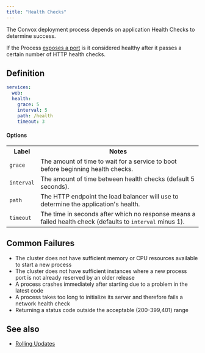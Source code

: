 ```yaml
---
title: "Health Checks"
---
```


The Convox deployment process depends on application Health Checks to determine success.

If the Process [exposes a port](/application/ports) is it considered healthy after it passes a certain number of HTTP health checks.

## Definition

```yaml
services:
  web:
  health:
    grace: 5
    interval: 5
    path: /health
    timeout: 3
```

#### Options

<table>
  <tr>
    <th>Label</th>
    <th>Notes</th>
  </tr>
  <tr>
    <td><code>grace</code></td>
    <td>The amount of time to wait for a service to boot before beginning health checks.</td>
  </tr>
  <tr>
    <td><code>interval</code></td>
    <td>The amount of time between health checks (default 5 seconds).</td>
  </tr>
  <tr>
    <td><code>path</code></td>
    <td>The HTTP endpoint the load balancer will use to determine the application's health.</td>
  </tr>
  <tr>
    <td><code>timeout</code></td>
    <td>The time in seconds after which no response means a failed health check (defaults to <code>interval</code> minus 1).</td>
  </tr>
</table>

## Common Failures

* The cluster does not have sufficient memory or CPU resources available to start a new process
* The cluster does not have sufficient instances where a new process port is not already reserved by an older release
* A process crashes immediately after starting due to a problem in the latest code
* A process takes too long to initialize its server and therefore fails a network health check
* Returning a status code outside the acceptable (200-399,401) range



## See also

* [Rolling Updates](/docs/rolling-updates/)
